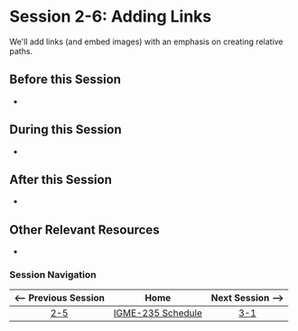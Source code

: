 # Session 2-6: Adding Links

We'll add links (and embed images) with an emphasis on creating relative paths.  

## Before this Session
- 

## During this Session
- 

## After this Session
- 

## Other Relevant Resources
- 

### Session Navigation

| <-- Previous Session |               Home                  | Next Session --> |
|:--------------------:|:-----------------------------------:|:----------------:|
|  [2-5](2-5.md)       | [IGME-235 Schedule](../schedule.md) |   [3-1](3-1.md)  |

